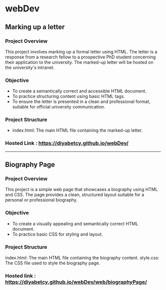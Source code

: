 # webDev

## Marking up a letter

### Project Overview
This project involves marking up a formal letter using HTML. The letter is a response from a research fellow to a prospective PhD student concerning their application to the university. The marked-up letter will be hosted on the university's intranet.

### Objective
- To create a semantically correct and accessible HTML document.
- To practice structuring content using basic HTML tags.
- To ensure the letter is presented in a clean and professional format, suitable for official university communication.

### Project Structure
- index.html: The main HTML file containing the marked-up letter.

### Hosted Link : https://diyabetcy.github.io/webDev/

_______________________________________________________________________________________________________________________________________________________________________________________________________________________

## Biography Page

### Project Overview
This project is a simple web page that showcases a biography using HTML and CSS. The page provides a clean, structured layout suitable for a personal or professional biography.

### Objective
- To create a visually appealing and semantically correct HTML document.
- To practice basic CSS for styling and layout.

### Project Structure
index.html: The main HTML file containing the biography content.
style.css: The CSS file used to style the biography page.

### Hosted link : https://diyabetcy.github.io/webDev/web/biographyPage/
